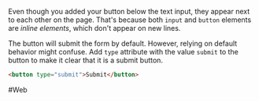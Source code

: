 Even though you added your button below the text input, they appear next to each other on the page. That's because both `input` and `button` elements are *inline elements*, which don't appear on new lines. 

The button will submit the form by default. However, relying on default behavior might confuse. Add `type` attribute with the value `submit` to the button to make it clear that it is a submit button.

```html
<button type="submit">Submit</button>
```



#Web
